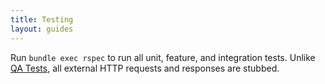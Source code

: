 ```yaml
---
title: Testing
layout: guides
---
```


Run `bundle exec rspec` to run all unit, feature, and integration tests.  Unlike [QA Tests](/guides/contribute/qa), all external HTTP requests and responses are stubbed.